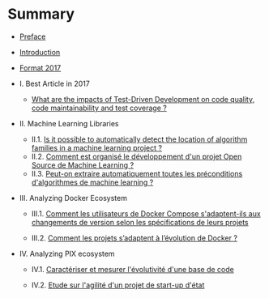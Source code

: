 # Summary

* [Preface](README.md)
* [Introduction](Introduction.md)
* [Format 2017](format-2017.md)
* I. Best Article in 2017
  *  [What are the impacts of Test-Driven Development on code quality, code maintainability and test coverage ?](what-are-the-impacts-of-test-driven-development-on-code-quality-code-maintainability-and-test-coverage-.md)
* II. Machine Learning Libraries
  * II.1. [Is it possible to automatically detect the location of algorithm families in a machine learning project ?](bibliotheques-dalgorithmes-de-ml-quelle-organisation-du-projet.md)
  * II.2. [Comment est organisé le développement d'un projet Open Source de Machine Learning ?](comment-est-organise-le-developpement-dun-projet-open-source-de-machine-learning.md)
  * II.3. [Peut-on extraire automatiquement toutes les préconditions d'algorithmes de machine learning ?](#)
* III. Analyzing Docker Ecosystem

  * III.1. [Comment les utilisateurs de Docker Compose s'adaptent-ils aux changements de version selon les spécifications de leurs projets](comment-les-utilisateurs-de-docker-compose-sadaptent-ils-aux-changements-de-version-selon-les-specifications-de-leurs-projets.md)

  * III.2. [Comment les projets s’adaptent à l’évolution de Docker ?](#)

* IV. Analyzing PIX ecosystem

  * IV.1. [Caractériser et mesurer l'évolutivité d'une base de code](caracteriser-et-mesurer-levolutivite-dune-base-de-code.md)

  * IV.2. [Etude sur l'agilité d'un projet de start-up d'état](etude-sur-lagilite-dun-projet-de-start-up-detat.md)



